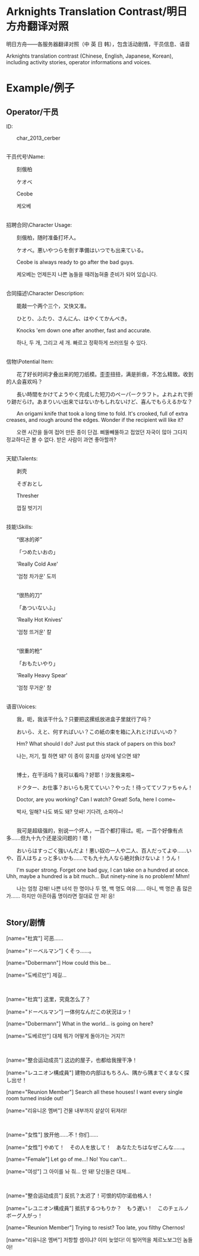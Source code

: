 # Arknights Translation Contrast/明日方舟翻译对照

明日方舟——各服务器翻译对照（中 英 日 韩），包含活动剧情，干员信息、语音

Arknights translation contrast (Chinese, English, Japanese, Korean), including activity stories, operator informations and voices.


# Example/例子
## Operator/干员
ID:

&emsp;&emsp;char\_2013\_cerber
<br/><br/>

干员代号\Name:

&emsp;&emsp;刻俄柏

&emsp;&emsp;ケオベ

&emsp;&emsp;Ceobe

&emsp;&emsp;케오베
<br/><br/>

招聘合同\Character Usage:

&emsp;&emsp;刻俄柏，随时准备打坏人。

&emsp;&emsp;ケオベ。悪いやつらを倒す準備はいつでも出来ている。

&emsp;&emsp;Ceobe is always ready to go after the bad guys.

&emsp;&emsp;케오베는 언제든지 나쁜 놈들을 때려눕혀줄 준비가 되어 있습니다.
<br/><br/>

合同描述\Character Description:

&emsp;&emsp;能敲一个两个三个，又快又准。

&emsp;&emsp;ひとり、ふたり、さんにん、はやくてかんぺき。

&emsp;&emsp;Knocks 'em down one after another, fast and accurate.

&emsp;&emsp;하나, 두 개, 그리고 세 개. 빠르고 정확하게 쓰러뜨릴 수 있다.
<br/><br/>

信物\Potential Item:

&emsp;&emsp;花了好长时间才叠出来的短刀纸模。歪歪扭扭，满是折痕，不怎么精致。收到的人会喜欢吗？

&emsp;&emsp;長い時間をかけてようやく完成した短刀のペーパークラフト。よれよれで折り跡だらけ。あまりいい出来ではないかもしれないけど、喜んでもらえるかな？

&emsp;&emsp;An origami knife that took a long time to fold. It's crooked, full of extra creases, and rough around the edges. Wonder if the recipient will like it?

&emsp;&emsp;오랜 시간을 들여 접어 만든 종이 단검. 삐뚤빼뚤하고 접었던 자국이 많아 그다지 정교하다곤 볼 수 없다. 받은 사람이 과연 좋아할까?
<br/><br/>

天赋\Talents:

&emsp;&emsp;剥壳

&emsp;&emsp;そぎおとし

&emsp;&emsp;Thresher

&emsp;&emsp;껍질 벗기기
<br/><br/>

技能\Skills:

&emsp;&emsp;“很冰的斧”

&emsp;&emsp;「つめたいおの」

&emsp;&emsp;'Really Cold Axe'

&emsp;&emsp;'엄청 차가운' 도끼
<br/><br/>

&emsp;&emsp;“很热的刀”

&emsp;&emsp;「あついないふ」

&emsp;&emsp;'Really Hot Knives'

&emsp;&emsp;'엄청 뜨거운' 칼
<br/><br/>

&emsp;&emsp;“很重的枪”

&emsp;&emsp;「おもたいやり」

&emsp;&emsp;'Really Heavy Spear'

&emsp;&emsp;'엄청 무거운' 창
<br/><br/>

语音\Voices:

&emsp;&emsp;我，呃，我该干什么？只要把这摞纸放进盒子里就行了吗？

&emsp;&emsp;おいら、えと、何すればいい？この紙の束を箱に入れとけばいいの？

&emsp;&emsp;Hm? What should I do? Just put this stack of papers on this box?

&emsp;&emsp;나는, 저기, 뭘 하면 돼? 이 종이 뭉치를 상자에 넣으면 돼?
<br/><br/>

&emsp;&emsp;博士，在干活吗？我可以看吗？好耶！沙发我来啦~

&emsp;&emsp;ドクター、お仕事？おいらも見てていい？やった！待っててソファちゃん！

&emsp;&emsp;Doctor, are you working? Can I watch? Great! Sofa, here I come~

&emsp;&emsp;박사, 일해? 나도 봐도 돼? 앗싸! 기다려, 소파야~!
<br/><br/>

&emsp;&emsp;我可是超级强的，别说一个坏人，一百个都打得过。呃，一百个好像有点多......但九十九个还是没问题的！嗯！

&emsp;&emsp;おいらはすっごく強いんだよ！悪い奴の一人や二人、百人だってよゆ……いや、百人はちょっと多いかも……でも九十九人なら絶対負けないよ！うん！

&emsp;&emsp;I'm super strong. Forget one bad guy, I can take on a hundred at once. Uhh, maybe a hundred is a bit much... But ninety-nine is no problem! Mhm!

&emsp;&emsp;나는 엄청 강해! 나쁜 녀석 한 명이나 두 명, 백 명도 여유…… 아니, 백 명은 좀 많은가…… 하지만 아흔아홉 명이라면 절대로 안 져! 응!
<br/><br/>

## Story/剧情

[name="杜宾"]  可恶......

[name="ドーベルマン"]  くそっ……。

[name="Dobermann"]  How could this be…

[name="도베르만"]  제길…

<br>

[name="杜宾"]  这里，究竟怎么了？

[name="ドーベルマン"]  一体何なんだこの状況はッ！

[name="Dobermann"]  What in the world... is going on here?

[name="도베르만"]  대체 뭐가 어떻게 돌아가는 거지?!

<br>

[name="整合运动成员"]  这边的屋子，也都给我搜干净！

[name="レユニオン構成員"]  建物の内部はもちろん、隅から隅までくまなく探し出せ！

[name="Reunion Member"]  Search all these houses! I want every single room turned inside out!

[name="리유니온 멤버"]  건물 내부까지 샅샅이 뒤져라!

<br>

[name="女性"]  放开他......不！你们......

[name="女性"]  やめて！　その人を放して！　あなたたちはなぜこんな……。

[name="Female"]  Let go of me...! No! You can't...

[name="여성"]  그 아이를 놔 줘… 안 돼! 당신들은 대체…


<br>

[name="整合运动成员"]  反抗？太迟了！可恨的切尔诺伯格人！

[name="レユニオン構成員"]  抵抗するつもりか？　もう遅い！　このチェルノボーグ人がっ！

[name="Reunion Member"]  Trying to resist? Too late, you filthy Chernos!

[name="리유니온 멤버"]  저항할 셈이냐? 이미 늦었다! 이 빌어먹을 체르노보그인 놈들아!


